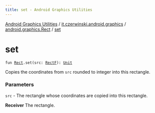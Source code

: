 ```yaml
---
title: set - Android Graphics Utilities
---
```


[Android Graphics Utilities](../../index.html) / [it.czerwinski.android.graphics](../index.html) / [android.graphics.Rect](index.html) / [set](./set.html)

# set

`fun `[`Rect`](https://developer.android.com/reference/android/graphics/Rect.html)`.set(src: `[`RectF`](https://developer.android.com/reference/android/graphics/RectF.html)`): `[`Unit`](https://kotlinlang.org/api/latest/jvm/stdlib/kotlin/-unit/index.html)

Copies the coordinates from `src` rounded to integer into this rectangle.

### Parameters

`src` - The rectangle whose coordinates are copied into this rectangle.

**Receiver**
The rectangle.

